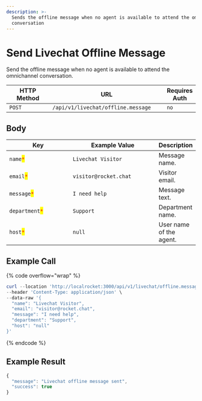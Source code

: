 ```yaml
---
description: >-
  Sends the offline message when no agent is available to attend the omnichannel
  conversation
---
```


# Send Livechat Offline Message

Send the offline message when no agent is available to attend the omnichannel conversation.

<table><thead><tr><th width="163">HTTP Method</th><th width="332">URL</th><th>Requires Auth</th></tr></thead><tbody><tr><td><code>POST</code></td><td><code>/api/v1/livechat/offline.message</code></td><td><code>no</code></td></tr></tbody></table>

## Body

<table><thead><tr><th width="193.33333333333331">Key</th><th width="249">Example Value</th><th>Description</th></tr></thead><tbody><tr><td><code>name</code><mark style="color:red;"><code>*</code></mark></td><td><code>Livechat Visitor</code></td><td>Message name.</td></tr><tr><td><code>email</code><mark style="color:red;"><code>*</code></mark></td><td><code>visitor@rocket.chat</code></td><td>Visitor email.</td></tr><tr><td><code>message</code><mark style="color:red;"><code>*</code></mark></td><td><code>I need help</code></td><td>Message text.</td></tr><tr><td><code>department</code><mark style="color:red;"><code>*</code></mark></td><td><code>Support</code></td><td>Department name.</td></tr><tr><td><code>host</code><mark style="color:red;"><code>*</code></mark></td><td><code>null</code></td><td>User name of the agent.</td></tr></tbody></table>

## Example Call

{% code overflow="wrap" %}
```powershell
curl --location 'http://localrocket:3000/api/v1/livechat/offline.message' \
--header 'Content-Type: application/json' \
--data-raw '{
  "name": "Livechat Visitor",
  "email": "visitor@rocket.chat",
  "message": "I need help",
  "department": "Support",
  "host": "null"
}'
```
{% endcode %}

## Example Result

```javascript
{
  "message": "Livechat offline message sent",
  "success": true
}
```

